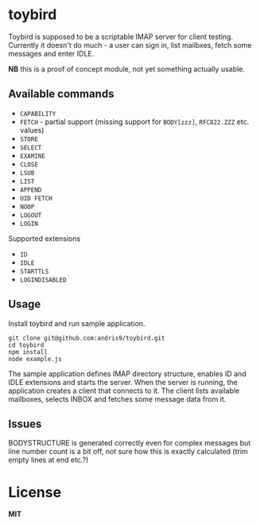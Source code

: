 # toybird

Toybird is supposed to be a scriptable IMAP server for client testing. Currently it doesn't do much - a user can sign in, list mailbxes, fetch some messages and enter IDLE.

**NB** this is a proof of concept module, not yet something actually usable.

## Available commands

  * `CAPABILITY`
  * `FETCH` - partial support (missing support for `BODY[zzz]`, `RFC822.ZZZ` etc. values)
  * `STORE`
  * `SELECT`
  * `EXAMINE`
  * `CLOSE`
  * `LSUB`
  * `LIST`
  * `APPEND`
  * `UID FETCH`
  * `NOOP`
  * `LOGOUT`
  * `LOGIN`

Supported extensions

  * `ID`
  * `IDLE`
  * `STARTTLS`
  * `LOGINDISABLED`

## Usage

Install toybird and run sample application.

    git clone git@github.com:andris9/toybird.git
    cd toybird
    npm install
    node example.js

The sample application defines IMAP directory structure, enables ID and IDLE extensions and starts the server. When the server is running, the application creates a client that connects to it. The client lists available mailboxes, selects INBOX and fetches some message data from it.

## Issues

BODYSTRUCTURE is generated correctly even for complex messages but line number count is a bit off, not sure how this is exactly calculated (trim empty lines at end etc.?)

# License

**MIT**